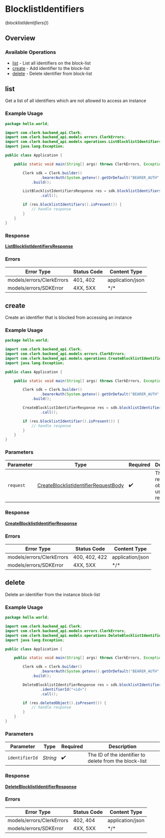 # BlocklistIdentifiers
(*blocklistIdentifiers()*)

## Overview

### Available Operations

* [list](#list) - List all identifiers on the block-list
* [create](#create) - Add identifier to the block-list
* [delete](#delete) - Delete identifier from block-list

## list

Get a list of all identifiers which are not allowed to access an instance

### Example Usage

```java
package hello.world;

import com.clerk.backend_api.Clerk;
import com.clerk.backend_api.models.errors.ClerkErrors;
import com.clerk.backend_api.models.operations.ListBlocklistIdentifiersResponse;
import java.lang.Exception;

public class Application {

    public static void main(String[] args) throws ClerkErrors, Exception {

        Clerk sdk = Clerk.builder()
                .bearerAuth(System.getenv().getOrDefault("BEARER_AUTH", ""))
            .build();

        ListBlocklistIdentifiersResponse res = sdk.blocklistIdentifiers().list()
                .call();

        if (res.blocklistIdentifiers().isPresent()) {
            // handle response
        }
    }
}
```

### Response

**[ListBlocklistIdentifiersResponse](../../models/operations/ListBlocklistIdentifiersResponse.md)**

### Errors

| Error Type                | Status Code               | Content Type              |
| ------------------------- | ------------------------- | ------------------------- |
| models/errors/ClerkErrors | 401, 402                  | application/json          |
| models/errors/SDKError    | 4XX, 5XX                  | \*/\*                     |

## create

Create an identifier that is blocked from accessing an instance

### Example Usage

```java
package hello.world;

import com.clerk.backend_api.Clerk;
import com.clerk.backend_api.models.errors.ClerkErrors;
import com.clerk.backend_api.models.operations.CreateBlocklistIdentifierResponse;
import java.lang.Exception;

public class Application {

    public static void main(String[] args) throws ClerkErrors, Exception {

        Clerk sdk = Clerk.builder()
                .bearerAuth(System.getenv().getOrDefault("BEARER_AUTH", ""))
            .build();

        CreateBlocklistIdentifierResponse res = sdk.blocklistIdentifiers().create()
                .call();

        if (res.blocklistIdentifier().isPresent()) {
            // handle response
        }
    }
}
```

### Parameters

| Parameter                                                                                               | Type                                                                                                    | Required                                                                                                | Description                                                                                             |
| ------------------------------------------------------------------------------------------------------- | ------------------------------------------------------------------------------------------------------- | ------------------------------------------------------------------------------------------------------- | ------------------------------------------------------------------------------------------------------- |
| `request`                                                                                               | [CreateBlocklistIdentifierRequestBody](../../models/operations/CreateBlocklistIdentifierRequestBody.md) | :heavy_check_mark:                                                                                      | The request object to use for the request.                                                              |

### Response

**[CreateBlocklistIdentifierResponse](../../models/operations/CreateBlocklistIdentifierResponse.md)**

### Errors

| Error Type                | Status Code               | Content Type              |
| ------------------------- | ------------------------- | ------------------------- |
| models/errors/ClerkErrors | 400, 402, 422             | application/json          |
| models/errors/SDKError    | 4XX, 5XX                  | \*/\*                     |

## delete

Delete an identifier from the instance block-list

### Example Usage

```java
package hello.world;

import com.clerk.backend_api.Clerk;
import com.clerk.backend_api.models.errors.ClerkErrors;
import com.clerk.backend_api.models.operations.DeleteBlocklistIdentifierResponse;
import java.lang.Exception;

public class Application {

    public static void main(String[] args) throws ClerkErrors, Exception {

        Clerk sdk = Clerk.builder()
                .bearerAuth(System.getenv().getOrDefault("BEARER_AUTH", ""))
            .build();

        DeleteBlocklistIdentifierResponse res = sdk.blocklistIdentifiers().delete()
                .identifierId("<id>")
                .call();

        if (res.deletedObject().isPresent()) {
            // handle response
        }
    }
}
```

### Parameters

| Parameter                                              | Type                                                   | Required                                               | Description                                            |
| ------------------------------------------------------ | ------------------------------------------------------ | ------------------------------------------------------ | ------------------------------------------------------ |
| `identifierId`                                         | *String*                                               | :heavy_check_mark:                                     | The ID of the identifier to delete from the block-list |

### Response

**[DeleteBlocklistIdentifierResponse](../../models/operations/DeleteBlocklistIdentifierResponse.md)**

### Errors

| Error Type                | Status Code               | Content Type              |
| ------------------------- | ------------------------- | ------------------------- |
| models/errors/ClerkErrors | 402, 404                  | application/json          |
| models/errors/SDKError    | 4XX, 5XX                  | \*/\*                     |